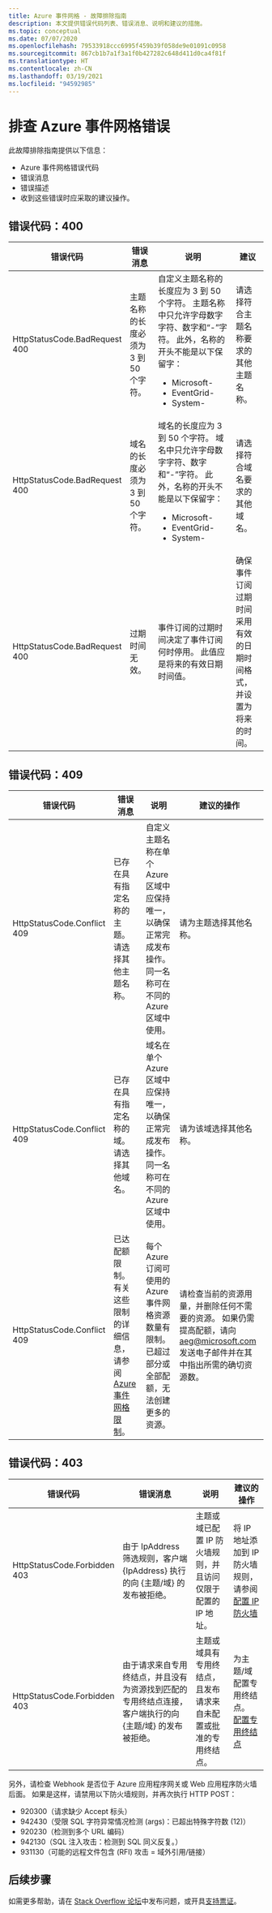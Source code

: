 ```yaml
---
title: Azure 事件网格 - 故障排除指南
description: 本文提供错误代码列表、错误消息、说明和建议的措施。
ms.topic: conceptual
ms.date: 07/07/2020
ms.openlocfilehash: 79533918ccc6995f459b39f058de9e01091c0958
ms.sourcegitcommit: 867cb1b7a1f3a1f0b427282c648d411d0ca4f81f
ms.translationtype: HT
ms.contentlocale: zh-CN
ms.lasthandoff: 03/19/2021
ms.locfileid: "94592985"
---
```

# <a name="troubleshoot-azure-event-grid-errors"></a>排查 Azure 事件网格错误
此故障排除指南提供以下信息： 

- Azure 事件网格错误代码
- 错误消息
- 错误描述
- 收到这些错误时应采取的建议操作。 

## <a name="error-code-400"></a>错误代码：400
| 错误代码 | 错误消息 | 说明 | 建议 |
| ---------- | ------------- | ----------- | -------------- | 
| HttpStatusCode.BadRequest<br/>400 | 主题名称的长度必须为 3 到 50 个字符。 | 自定义主题名称的长度应为 3 到 50 个字符。 主题名称中只允许字母数字字符、数字和“-”字符。 此外，名称的开头不能是以下保留字： <ul><li>Microsoft-</li><li>EventGrid-</li><li>System-</li></ul> | 请选择符合主题名称要求的其他主题名称。 |
| HttpStatusCode.BadRequest<br/>400 | 域名的长度必须为 3 到 50 个字符。 | 域名的长度应为 3 到 50 个字符。 域名中只允许字母数字字符、数字和“-”字符。 此外，名称的开头不能是以下保留字：<ul><li>Microsoft-</li><li>EventGrid-</li><li>System-</li> | 请选择符合域名要求的其他域名。 |
| HttpStatusCode.BadRequest<br/>400 | 过期时间无效。 | 事件订阅的过期时间决定了事件订阅何时停用。 此值应是将来的有效日期时间值。| 确保事件订阅过期时间采用有效的日期时间格式，并设置为将来的时间。 |

## <a name="error-code-409"></a>错误代码：409
| 错误代码 | 错误消息 | 说明 | 建议的操作 |
| ---------- | ------------- | ----------- | -------------- | 
| HttpStatusCode.Conflict <br/>409 | 已存在具有指定名称的主题。 请选择其他主题名称。   | 自定义主题名称在单个 Azure 区域中应保持唯一，以确保正常完成发布操作。 同一名称可在不同的 Azure 区域中使用。 | 请为主题选择其他名称。 |
| HttpStatusCode.Conflict <br/> 409 | 已存在具有指定名称的域。 请选择其他域名。 | 域名在单个 Azure 区域中应保持唯一，以确保正常完成发布操作。 同一名称可在不同的 Azure 区域中使用。 | 请为该域选择其他名称。 |
| HttpStatusCode.Conflict<br/>409 | 已达配额限制。 有关这些限制的详细信息，请参阅 [Azure 事件网格限制](../azure-resource-manager/management/azure-subscription-service-limits.md#event-grid-limits)。  | 每个 Azure 订阅可使用的 Azure 事件网格资源数量有限制。 已超过部分或全部配额，无法创建更多的资源。 |    请检查当前的资源用量，并删除任何不需要的资源。 如果仍需提高配额，请向 [aeg@microsoft.com](mailto:aeg@microsoft.com) 发送电子邮件并在其中指出所需的确切资源数。 |

## <a name="error-code-403"></a>错误代码：403

| 错误代码 | 错误消息 | 说明 | 建议的操作 |
| ---------- | ------------- | ----------- | ------------------ |
| HttpStatusCode.Forbidden <br/>403 | 由于 IpAddress 筛选规则，客户端 {IpAddress} 执行的向 {主题/域} 的发布被拒绝。 | 主题或域已配置 IP 防火墙规则，并且访问仅限于配置的 IP 地址。 | 将 IP 地址添加到 IP 防火墙规则，请参阅[配置 IP 防火墙](configure-firewall.md) |
| HttpStatusCode.Forbidden <br/> 403 | 由于请求来自专用终结点，并且没有为资源找到匹配的专用终结点连接，客户端执行的向 {主题/域} 的发布被拒绝。 | 主题或域具有专用终结点，且发布请求来自未配置或批准的专用终结点。 | 为主题/域配置专用终结点。 [配置专用终结点](configure-private-endpoints.md) |

另外，请检查 Webhook 是否位于 Azure 应用程序网关或 Web 应用程序防火墙后面。 如果是这样，请禁用以下防火墙规则，并再次执行 HTTP POST：

- 920300（请求缺少 Accept 标头）
- 942430（受限 SQL 字符异常情况检测 (args)：已超出特殊字符数 (12)）
- 920230（检测到多个 URL 编码）
- 942130（SQL 注入攻击：检测到 SQL 同义反复。）
- 931130（可能的远程文件包含 (RFI) 攻击 = 域外引用/链接）



## <a name="next-steps"></a>后续步骤
如需更多帮助，请在 [Stack Overflow 论坛](https://stackoverflow.com/questions/tagged/azure-eventgrid)中发布问题，或开具[支持票证](https://azure.microsoft.com/support/options/)。 
